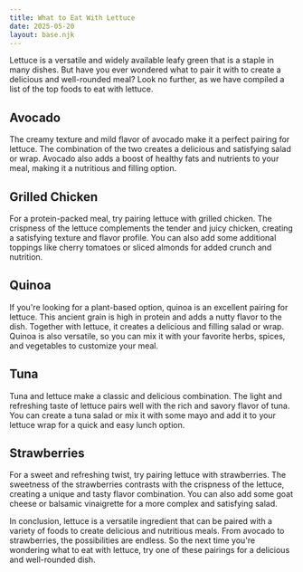 ```yaml
---
title: What to Eat With Lettuce
date: 2025-05-20
layout: base.njk
---
```


Lettuce is a versatile and widely available leafy green that is a staple in many dishes. But have you ever wondered what to pair it with to create a delicious and well-rounded meal? Look no further, as we have compiled a list of the top foods to eat with lettuce.

## Avocado

The creamy texture and mild flavor of avocado make it a perfect pairing for lettuce. The combination of the two creates a delicious and satisfying salad or wrap. Avocado also adds a boost of healthy fats and nutrients to your meal, making it a nutritious and filling option.

## Grilled Chicken

For a protein-packed meal, try pairing lettuce with grilled chicken. The crispness of the lettuce complements the tender and juicy chicken, creating a satisfying texture and flavor profile. You can also add some additional toppings like cherry tomatoes or sliced almonds for added crunch and nutrition.

## Quinoa

If you're looking for a plant-based option, quinoa is an excellent pairing for lettuce. This ancient grain is high in protein and adds a nutty flavor to the dish. Together with lettuce, it creates a delicious and filling salad or wrap. Quinoa is also versatile, so you can mix it with your favorite herbs, spices, and vegetables to customize your meal.

## Tuna

Tuna and lettuce make a classic and delicious combination. The light and refreshing taste of lettuce pairs well with the rich and savory flavor of tuna. You can create a tuna salad or mix it with some mayo and add it to your lettuce wrap for a quick and easy lunch option.

## Strawberries

For a sweet and refreshing twist, try pairing lettuce with strawberries. The sweetness of the strawberries contrasts with the crispness of the lettuce, creating a unique and tasty flavor combination. You can also add some goat cheese or balsamic vinaigrette for a more complex and satisfying salad.

In conclusion, lettuce is a versatile ingredient that can be paired with a variety of foods to create delicious and nutritious meals. From avocado to strawberries, the possibilities are endless. So the next time you're wondering what to eat with lettuce, try one of these pairings for a delicious and well-rounded dish.
